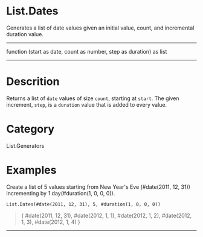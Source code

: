 ﻿# List.Dates
Generates a list of date values given an initial value, count, and incremental duration value.
***
function (start as date, count as number, step as duration) as list
***
# Descrition 
Returns a list of <code>date</code> values of size <code>count</code>, starting at <code>start</code>. The given increment, <code>step</code>, is a <code>duration</code> value that is added to every value.
# Category 
List.Generators
# Examples 
Create a list of 5 values starting from New Year's Eve (#date(2011, 12, 31)) incrementing by 1 day(#duration(1, 0, 0, 0)).
```
List.Dates(#date(2011, 12, 31), 5, #duration(1, 0, 0, 0))
```
> {
    #date(2011, 12, 31),
    #date(2012, 1, 1),
    #date(2012, 1, 2),
    #date(2012, 1, 3),
    #date(2012, 1, 4)
}
***
